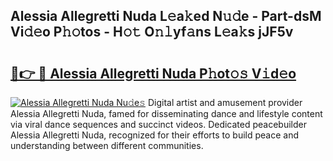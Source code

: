 ## Alessia Allegretti Nuda L𝚎a𝚔ed N𝚞𝚍e - Part-dsM Vi𝚍𝚎o P𝚑𝚘tos - H𝚘𝚝 O𝚗𝚕yf𝚊ns L𝚎a𝚔s jJF5v

# <h2><a href="http://kf90f5.oniu.top/?m=Alessia+Allegretti+Nuda">🔗👉 🔴 Alessia Allegretti Nuda P𝚑ot𝚘𝚜 V𝚒d𝚎o</a></h2>

[![Alessia Allegretti Nuda Nu𝚍e𝚜](https://i.imgur.com/0qMVB7G.gif)](http://kf90f5.oniu.top/?m=Alessia+Allegretti+Nuda)
Digital artist and amusement provider Alessia Allegretti Nuda, famed for disseminating dance and lifestyle content via viral dance sequences and succinct videos. Dedicated peacebuilder Alessia Allegretti Nuda, recognized for their efforts to build peace and understanding between different communities.  

